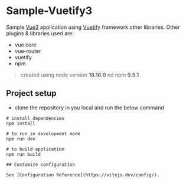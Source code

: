 # Sample-Vuetify3

Sample [Vue3](https://vuejs.org/guide/introduction.html) application using [Vuetify](https://vuetifyjs.com/en/) framework other libraries.
Other plugins & libraries used are:
<ul>
<li> vue core
<li> vue-router
<li> vuetify
<li> npm
</ul>

>created using node version **18.16.0** nd npm **9.5.1**

## Project setup

- clone the repository in you local and run the below command

```
# install dependencies
npm install

# to run in development mode
npm run dev

# to build application
npm run build

## Customize configuration

See [Configuration Reference](https://vitejs.dev/config/).
